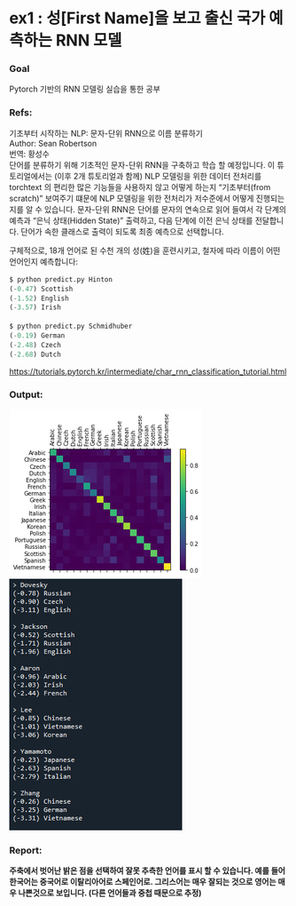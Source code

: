 # ex1 : 성[First Name]을 보고 출신 국가 예측하는 RNN 모델  


### Goal

Pytorch 기반의 RNN 모델링 실습을 통한 공부


### Refs: 
기초부터 시작하는 NLP: 문자-단위 RNN으로 이름 분류하기  
Author: Sean Robertson  
번역: 황성수  
단어를 분류하기 위해 기초적인 문자-단위 RNN을 구축하고 학습 할 예정입니다. 이 튜토리얼에서는 (이후 2개 튜토리얼과 함께) NLP 모델링을 위한 데이터 전처리를 torchtext 의 편리한 많은 기능들을 사용하지 않고 어떻게 하는지 “기초부터(from scratch)” 보여주기 떄문에 NLP 모델링을 위한 전처리가 저수준에서 어떻게 진행되는지를 알 수 있습니다. 문자-단위 RNN은 단어를 문자의 연속으로 읽어 들여서 각 단계의 예측과 “은닉 상태(Hidden State)” 출력하고, 다음 단계에 이전 은닉 상태를 전달합니다. 단어가 속한 클래스로 출력이 되도록 최종 예측으로 선택합니다.
   
구체적으로, 18개 언어로 된 수천 개의 성(姓)을 훈련시키고, 철자에 따라 이름이 어떤 언어인지 예측합니다:   
```python
$ python predict.py Hinton
(-0.47) Scottish
(-1.52) English
(-3.57) Irish

$ python predict.py Schmidhuber
(-0.19) German
(-2.48) Czech
(-2.68) Dutch
```   
https://tutorials.pytorch.kr/intermediate/char_rnn_classification_tutorial.html


### Output: 

<img src="images/output1.png">  
<img src="images/output2.PNG">  

### Report:   
**주축에서 벗어난 밝은 점을 선택하여 잘못 추측한 언어를 표시 할 수 있습니다. 예를 들어 한국어는 중국어로 이탈리아어로 스페인어로. 그리스어는 매우 잘되는 것으로 영어는 매우 나쁜것으로 보입니다. (다른 언어들과 중첩 때문으로 추정)**

